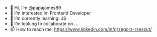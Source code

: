 - 👋 Hi, I’m @papajames89
- 👀 I’m interested in: Frontend Developer
- 🌱 I’m currently learning: JS
- 💞️ I’m looking to collaborate on ...
- 📫 How to reach me: https://www.linkedin.com/in/grzegorz-rzeszut/

<!---
papajames89/papajames89 is a ✨ special ✨ repository because its `README.md` (this file) appears on your GitHub profile.
You can click the Preview link to take a look at your changes.
--->
